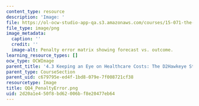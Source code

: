 ```yaml
---
content_type: resource
description: 'Image: '
file: https://ol-ocw-studio-app-qa.s3.amazonaws.com/courses/15-071-the-analytics-edge-spring-2017/2d20a1e450f8bd62006bf8e20477eb64_QQ4_PenaltyError.png
file_type: image/png
image_metadata:
  caption: ''
  credit: ''
  image-alt: Penalty error matrix showing forecast vs. outcome.
learning_resource_types: []
ocw_type: OCWImage
parent_title: '4.3 Keeping an Eye on Healthcare Costs: The D2Hawkeye Story '
parent_type: CourseSection
parent_uid: c679795e-ed4f-1bd8-079e-7f008721cf38
resourcetype: Image
title: QQ4_PenaltyError.png
uid: 2d20a1e4-50f8-bd62-006b-f8e20477eb64
---
```


